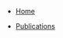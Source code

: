 * [Home](main.md)
<!---* [Groups](groups.md)-->
* [Publications](CV_bib.bib)
<!---** [Teaching](teaching.md)-->
<!---* [Software and resources](software.md)-->
<!---* [News](news.md)-->



